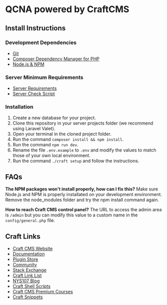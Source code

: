 # QCNA powered by CraftCMS

## Install Instructions

### Development Dependencies

- [Git](https://git-scm.com/)
- [Composer Dependency Manager for PHP](https://getcomposer.org/)
- [Node.js & NPM](https://nodejs.org/en/)

### Server Minimum Requirements

- [Server Requirements](https://docs.craftcms.com/v3/requirements.html)
- [Server Check Script](https://github.com/craftcms/server-check)

### Installation

1. Create a new database for your project.
2. Clone this repository in your server projects folder (we recommend using Laravel Valet).
3. Open your terminal in the cloned project folder.
4. Run the command `composer install && npm install`.
5. Run the command `npm run dev`.
6. Rename the file `.env.example` to `.env` and modify the values to match those of your own local environment.
7. Run the command `./craft setup` and follow the instructions.

## FAQs

**The NPM packages won't install properly, how can I fix this?**
Make sure Node.js and NPM is properly installated on your development environment. Remove the node_modules folder and try the npm install command again.

**How to reach Craft CMS control panel?**
The URL to access the admin area is `/admin` but you can modify this value to a custom name in the `config/general.php` file.

## Craft Links

- [Craft CMS Website](https://craftcms.com/)
- [Documentation](https://docs.craftcms.com/v3/)
- [Plugin Store](https://plugins.craftcms.com/)
- [Community](https://craftcms.com/discord)
- [Stack Exchange](http://craftcms.stackexchange.com/)
- [Craft Link List](http://craftlinklist.com/)
- [NYS107 Blog](https://nystudio107.com/blog)
- [Craft Shell Scripts](https://github.com/nystudio107/craft-scripts)
- [Craft CMS Premium Courses](https://craftquest.io/)
- [Craft Snippets](http://craftsnippets.com/)